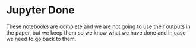 # Jupyter Done

These notebooks are complete and we are not going to use their outputs in the paper, but we keep them so we know what we have done and in case we need to go back to them.
